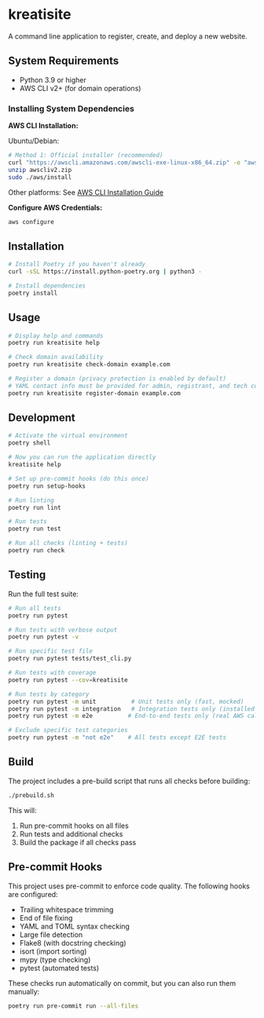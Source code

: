 # kreatisite

A command line application to register, create, and deploy a new website.

## System Requirements

- Python 3.9 or higher
- AWS CLI v2+ (for domain operations)

### Installing System Dependencies

**AWS CLI Installation:**

Ubuntu/Debian:
```bash
# Method 1: Official installer (recommended)
curl "https://awscli.amazonaws.com/awscli-exe-linux-x86_64.zip" -o "awscliv2.zip"
unzip awscliv2.zip
sudo ./aws/install
```

Other platforms: See [AWS CLI Installation Guide](https://docs.aws.amazon.com/cli/latest/userguide/getting-started-install.html)

**Configure AWS Credentials:**
```bash
aws configure
```

## Installation

```bash
# Install Poetry if you haven't already
curl -sSL https://install.python-poetry.org | python3 -

# Install dependencies
poetry install
```

## Usage

```bash
# Display help and commands
poetry run kreatisite help

# Check domain availability
poetry run kreatisite check-domain example.com

# Register a domain (privacy protection is enabled by default)
# YAML contact info must be provided for admin, registrant, and tech contacts (remove '.example' from filename `aws-register-domain.yaml.example` and update with your values).
poetry run kreatisite register-domain example.com
```

## Development

```bash
# Activate the virtual environment
poetry shell

# Now you can run the application directly
kreatisite help

# Set up pre-commit hooks (do this once)
poetry run setup-hooks

# Run linting
poetry run lint

# Run tests
poetry run test

# Run all checks (linting + tests)
poetry run check
```

## Testing

Run the full test suite:

```bash
# Run all tests
poetry run pytest

# Run tests with verbose output
poetry run pytest -v

# Run specific test file
poetry run pytest tests/test_cli.py

# Run tests with coverage
poetry run pytest --cov=kreatisite

# Run tests by category
poetry run pytest -m unit          # Unit tests only (fast, mocked)
poetry run pytest -m integration   # Integration tests only (installed package)
poetry run pytest -m e2e          # End-to-end tests only (real AWS calls)

# Exclude specific test categories
poetry run pytest -m "not e2e"    # All tests except E2E tests
```

## Build

The project includes a pre-build script that runs all checks before building:

```bash
./prebuild.sh
```

This will:
1. Run pre-commit hooks on all files
2. Run tests and additional checks
3. Build the package if all checks pass

## Pre-commit Hooks

This project uses pre-commit to enforce code quality. The following hooks are configured:

- Trailing whitespace trimming
- End of file fixing
- YAML and TOML syntax checking
- Large file detection
- Flake8 (with docstring checking)
- isort (import sorting)
- mypy (type checking)
- pytest (automated tests)

These checks run automatically on commit, but you can also run them manually:

```bash
poetry run pre-commit run --all-files
```
